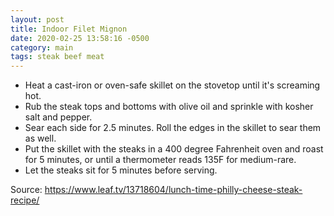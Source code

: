 ```yaml
---
layout: post
title: Indoor Filet Mignon
date: 2020-02-25 13:58:16 -0500
category: main
tags: steak beef meat
---
```


  * Heat a cast-iron or oven-safe skillet on the stovetop until it's screaming hot.
  * Rub the steak tops and bottoms with olive oil and sprinkle with kosher salt and pepper.
  * Sear each side for 2.5 minutes. Roll the edges in the skillet to sear them as well.
  * Put the skillet with the steaks in a 400 degree Fahrenheit oven and roast for 5 minutes, or until a thermometer reads 135F for medium-rare.
  * Let the steaks sit for 5 minutes before serving.

Source: <https://www.leaf.tv/13718604/lunch-time-philly-cheese-steak-recipe/>
